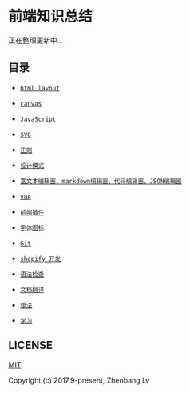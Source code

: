 # 前端知识总结

正在整理更新中...

## 目录

* [` html layout `](https://github.com/lvzhenbang/article/blob/master/layout)
* [` canvas `](https://github.com/lvzhenbang/article/blob/master/canvas)
* [` JavaScript `](https://github.com/lvzhenbang/article/blob/master/js)
* [` SVG `](https://github.com/lvzhenbang/article/blob/master/svg)
* [` 正则 `](https://github.com/lvzhenbang/article/blob/master/regular)
* [` 设计模式 `](https://github.com/lvzhenbang/article/blob/master/design-pattern)
* [` 富文本编辑器、markdown编辑器、代码编辑器、JSON编辑器 `](https://github.com/lvzhenbang/article/blob/master/editor)
* [` vue `](https://github.com/lvzhenbang/article/blob/master/vue)
* [` 前端插件 `](https://github.com/lvzhenbang/article/blob/master/plugin)
* [` 字体图标 `](https://github.com/lvzhenbang/article/blob/master/icon.font)

* [` Git `](https://github.com/lvzhenbang/article/blob/master/git)
* [` shopify 开发 `](https://github.com/lvzhenbang/article/blob/master/shopify)
* [` 语法检查 `](https://github.com/lvzhenbang/article/blob/master/lint)
* [` 文档翻译 `](https://github.com/lvzhenbang/article/blob/master/translate)
* [` 想法 `](https://github.com/lvzhenbang/article/blob/master/idea)
* [` 学习 `](https://github.com/lvzhenbang/article/blob/master/learning)

## LICENSE

[MIT](https://opensource.org/licenses/MIT)

Copyright (c) 2017.9-present, Zhenbang Lv
